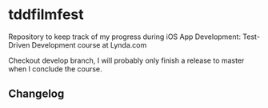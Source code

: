 tddfilmfest
===========

Repository to keep track of my progress during iOS App Development: Test-Driven Development course at Lynda.com

Checkout develop branch, I will probably only finish a release to master when I conclude the course.

Changelog
---------

